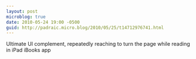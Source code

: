 ```yaml
---
layout: post
microblog: true
date: 2010-05-24 19:00 -0500
guid: http://padraic.micro.blog/2010/05/25/t14712976741.html
---
```

Ultimate UI complement, repeatedly reaching to turn the page while reading in iPad iBooks app
